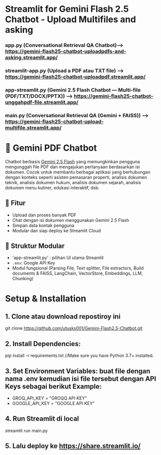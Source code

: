 # Streamlit for Gemini Flash 2.5 Chatbot - Upload Multifiles and asking

  ### app.py (Conversational Retrieval QA Chatbot)--> https://gemini-flash25-chatbot-uploadpdfs-and-asking.streamlit.app/

  ### streamlit-app.py (Upload a PDF atau TXT file) --> https://gemini-flash25-chatbot-uploadpdf.streamlit.app/

  ### app-streamlit.py (Gemini 2.5 Flash Chatbot — Multi-file (PDF/TXT/DOCX/PPTX)) --> https://gemini-flash25-chatbot-unggahpdf-file.streamlit.app/

  ### main.py (Conversational Retrieval QA (Gemini + FAISS)) --> https://gemini-flash25-chatbot-upload-multifile.streamlit.app/

# 💬 Gemini PDF Chatbot

Chatbot berbasis [Gemini 2.5 Flash](https://makersuite.google.com/) yang memungkinkan pengguna mengunggah file PDF dan mengajukan pertanyaan berdasarkan isi dokumen. Cocok untuk membantu berbagai aplikasi yang berhubungan dengan konteks seperti asisten pemasaran properti, analisis dokumen teknik, analisis dokumen hukum, analisis dokumen sejarah, analisis dokumen menu kuliner, edukasi interaktif, dsb.

## 🚀 Fitur
- Upload dan proses banyak PDF
- Chat dengan isi dokumen menggunakan Gemini 2.5 Flash
- Simpan data kontak pengguna
- Modular dan siap deploy ke Streamlit Cloud 

## 🧱 Struktur Modular
- 'app-streamlit.py' : pilihan UI utama Streamlit
- `.env`: Google API Key
-  Modul fungsional (Parsing File, Text splitter, File extractors, Build documents & FAISS, LangChain, VectorStore, Embeddings, LLM, Chunking)

# Setup & Installation

## 1. Clone atau download repostiroy ini
git clone https://github.com/utusks001/Gemini-Flash2.5-Chatbot.git

## 2. Install Dependencies:
pip install -r requirements.txt
//Make sure you have Python 3.7+ installed.

## 3. Set Environment Variables: buat file dengan nama .env kemudian isi file tersebut dengan API Keys sebagai berikut Example:
- GROQ_API_KEY = "GROQQ API KEY"
- GOOGLE_API_KEY = "GOOGLE API KEY"

## 4. Run Streamlit di local
streamlit run main.py

## 5. Lalu deploy ke https://share.streamlit.io/

